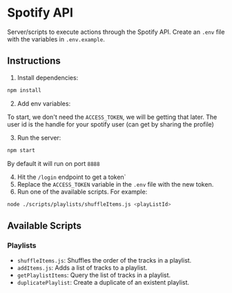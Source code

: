 # Spotify API

Server/scripts to execute actions through the Spotify API. Create an `.env` file with the variables in `.env.example`.

## Instructions

1. Install dependencies:

```sh
npm install
```

2. Add env variables:

To start, we don't need the `ACCESS_TOKEN`, we will be getting that later. The user id is the handle for your spotify user (can get by sharing the profile)

3. Run the server:

```sh
npm start
```

By default it will run on port `8888`

4. Hit the `/login` endpoint to get a token`
5. Replace the `ACCESS_TOKEN` variable in the `.env` file with the new token.
6. Run one of the available scripts. For example:

```sh
node ./scripts/playlists/shuffleItems.js <playListId>
```

## Available Scripts

### Playlists

- `shuffleItems.js`: Shuffles the order of the tracks in a playlist.
- `addItems.js`: Adds a list of tracks to a playlist.
- `getPlaylistItems`: Query the list of tracks in a playlist.
- `duplicatePlaylist`: Create a duplicate of an existent playlist.
